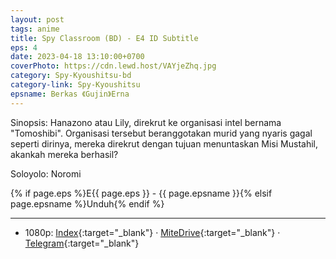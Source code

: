 ```yaml
---
layout: post
tags: anime
title: Spy Classroom (BD) - E4 ID Subtitle
eps: 4
date: 2023-04-18 13:10:00+0700
coverPhoto: https://cdn.lewd.host/VAYjeZhq.jpg
category: Spy-Kyoushitsu-bd
category-link: Spy-Kyoushitsu
epsname: Berkas 《Gujin》Erna
---
```


Sinopsis: Hanazono atau Lily, direkrut ke organisasi intel bernama "Tomoshibi". Organisasi tersebut beranggotakan murid yang nyaris gagal seperti dirinya, mereka direkrut dengan tujuan menuntaskan Misi Mustahil, akankah mereka berhasil?

Soloyolo: Noromi

{% if page.eps %}E{{ page.eps }} - {{ page.epsname }}{% elsif page.epsname %}Unduh{% endif %}

---
- 1080p: [Index](https://bit.ly/3okOQuy){:target="_blank"} &middot; [MiteDrive](https://mitedrive.my.id/view/6DmyIg){:target="_blank"} &middot; [Telegram](https://t.me/a1fansubweeklies/279){:target="_blank"}